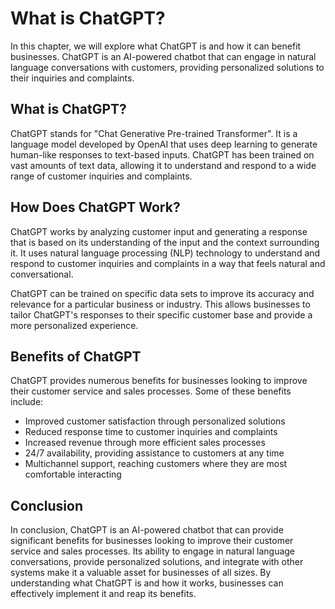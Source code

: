 What is ChatGPT?
==================================================

In this chapter, we will explore what ChatGPT is and how it can benefit businesses. ChatGPT is an AI-powered chatbot that can engage in natural language conversations with customers, providing personalized solutions to their inquiries and complaints.

What is ChatGPT?
----------------

ChatGPT stands for "Chat Generative Pre-trained Transformer". It is a language model developed by OpenAI that uses deep learning to generate human-like responses to text-based inputs. ChatGPT has been trained on vast amounts of text data, allowing it to understand and respond to a wide range of customer inquiries and complaints.

How Does ChatGPT Work?
----------------------

ChatGPT works by analyzing customer input and generating a response that is based on its understanding of the input and the context surrounding it. It uses natural language processing (NLP) technology to understand and respond to customer inquiries and complaints in a way that feels natural and conversational.

ChatGPT can be trained on specific data sets to improve its accuracy and relevance for a particular business or industry. This allows businesses to tailor ChatGPT's responses to their specific customer base and provide a more personalized experience.

Benefits of ChatGPT
-------------------

ChatGPT provides numerous benefits for businesses looking to improve their customer service and sales processes. Some of these benefits include:

* Improved customer satisfaction through personalized solutions
* Reduced response time to customer inquiries and complaints
* Increased revenue through more efficient sales processes
* 24/7 availability, providing assistance to customers at any time
* Multichannel support, reaching customers where they are most comfortable interacting

Conclusion
----------

In conclusion, ChatGPT is an AI-powered chatbot that can provide significant benefits for businesses looking to improve their customer service and sales processes. Its ability to engage in natural language conversations, provide personalized solutions, and integrate with other systems make it a valuable asset for businesses of all sizes. By understanding what ChatGPT is and how it works, businesses can effectively implement it and reap its benefits.


